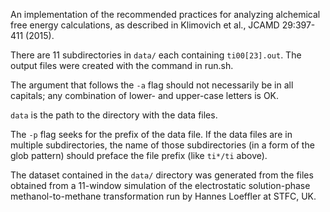 An implementation of the recommended practices for analyzing alchemical free
energy calculations, as described in Klimovich et al., JCAMD 29:397-411 (2015).

There are 11 subdirectories in `data/` each containing `ti00[23].out`.  The
output files were created with the command in run.sh.

The argument that follows the `-a` flag should not necessarily be in all
capitals; any combination of lower- and upper-case letters is OK.

`data` is the path to the directory with the data files.

The `-p` flag seeks for the prefix of the data file. If the data files are in
multiple subdirectories, the name of those subdirectories (in a form of the glob
pattern) should preface the file prefix (like `ti*/ti` above).

The dataset contained in the `data/` directory was generated from the files
obtained from a 11-window simulation of the electrostatic solution-phase
methanol-to-methane transformation run by Hannes Loeffler at STFC, UK.

